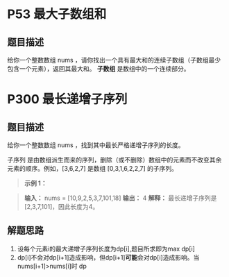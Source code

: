 # P53 最大子数组和
## 题目描述
给你一个整数数组 nums ，请你找出一个具有最大和的连续子数组（子数组最少包含一个元素），返回其最大和。
  **子数组** 是数组中的一个连续部分。

  
# P300 最长递增子序列
## 题目描述
给你一个整数数组 nums ，找到其中最长严格递增子序列的长度。

子序列 是由数组派生而来的序列，删除（或不删除）数组中的元素而不改变其余元素的顺序。例如，[3,6,2,7] 是数组 [0,3,1,6,2,2,7] 的子序列。

 
> **示例 1：**

> **输入：** nums = [10,9,2,5,3,7,101,18]
> **输出：** 4
> **解释：** 最长递增子序列是 [2,3,7,101]，因此长度为4。
## 解题思路
1. 设每个元素i的最大递增子序列长度为dp[i],题目所求即为max dp[i]
2. dp[i]不会对dp[i+1]造成影响，但dp[i+1]**可能**会对dp[i]造成影响。当nums[i+1]>nums[i]时
   dp
